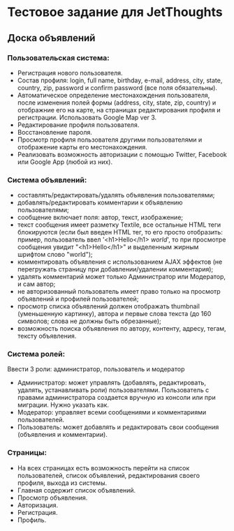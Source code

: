# Тестовое задание для JetThoughts
## Доска объявлений
### Пользовательская система:
* Регистрация нового пользователя.
* Состав профиля: login, full name, birthday, e-mail, address, city, state, country, zip, password и confirm password (все поля обязательны).
* Автоматическое определение местонахождения пользователя, после изменения полей формы (address, city, state, zip, country) и отображние его на карте, на страницах редактирования профиля и регистрации. Использовать Google Map ver 3.
* Редактирование профиля пользователя.
* Восстановление пароля.
* Просмотр профиля пользователя другими пользователями и отображение карты его местонахождения.
* Реализовать возможность авторизации с помощью Twitter, Facebook или Google App (любой из них).

### Система объявлений:
* составлять/редактировать/удалять объявления пользователями;
* добавлять/редактировать комментарии к объявлению пользователями;
* сообщение включает поля: автор, текст, изображение;
* текст сообщения имеет разметку Textile, все остальные HTML теги блокируются (если был введен HTML тег, то его просто отобразить: пример, пользователь ввел '&lt;h1&gt;Hello&lt;/h1&gt; *world*', то при просмотре сообщения увидит "&lt;h1&gt;Hello&lt;/h1&gt;" и выделенным жирным шрифтом слово "world");
* комментировать объявления с использованием AJAX эффектов (не перегружать страницу при добавлении/удалении комментария);
* удалять комментарий может только Администратор или Модератор, и сам автор;
* не авторизованный пользователь имеет право только на просмотр объявлений и профилей пользователей;
* просмотр списка объявлений должен отображать thumbnail (уменьшенную картинку), автора и первые слова текста (до 160 символов; слова не должны быть обрезанные);
* возможность поиска объявления по автору, контенту, адресу, тегам, тексту объявления.

### Система ролей:
Ввести 3 роли: администратор, пользователь и модератор
* Администратор: может управлять (добавлять, редактировать, удалять, устанавливать роли) пользователями. Пользователь с правами администратора создается вручную из консоли или при миграции. Нужно указать как.
* Модератор: управляет всеми сообщениями и комментариями пользователей.
* Пользователь: может добавлять и редактировать свои сообщения (объявления и комментарии).

### Страницы:
* На всех страницах есть возможность перейти на список пользователей, список объявлений, редактирования своего профиля, выхода из системы.
* Главная содержит список объявлений.
* Просмотр объявления.
* Авторизация.
* Регистрация.
* Профиль.
